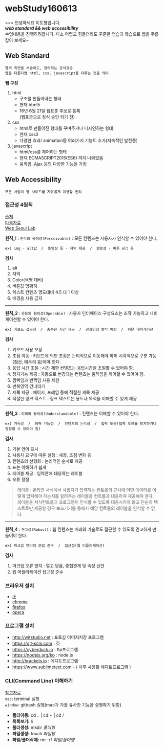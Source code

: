 # webStudy160613
===
	안녕하세요 이도형입니다.  
	***web standard && web accessibility***   
	수업내용을 진행하려합니다.
	다소 어렵고 힘들더라도 꾸준한 연습과 복습으로 웹을 주름잡아 보세요~
	
## Web Standard
	웹의 측면을 서술하고, 정의하는 공식표준
	웹을 다룬다면 html, css, javascript를 다루는 것을 의미
	
**웹 구성**  
1.	html  
	- 구조를 만들어내는 형태  
	- 현재  html5
	- 16년 6월 21일 웹표준 후보로 등록  
	  (웹표준으로 정식 승인 되기 전)  
2. css  
	- html로 만들어진 형태를 꾸며주거나 디자인하는 형태  
	- 현재 css3  
	- 다양한 효과/ animation등 여러가지 기능이 추가(지속적인 발전중)  
3. javascript  
	- html/css를 제어하는 형태
	- 현재 ECMASCRIPT2015(ES6) 까지 나와있음
	- 움직임, Ajax 등의 다양한 기능을 가짐
	
	
## Web Accessibility
	모든 사람이 웹 사이트를 자유롭게 이용할 권리  
	
### 접근성 4원칙
[출처](http://m.blog.naver.com/staylong78/206595196)  
[다음자료](http://darum.daum.net/accessibility/pc)  
[Web Seoul Lab](http://www.websoul.co.kr/accessibility/WA_guide21.asp)  

**원칙_1** : `인식의 용이성(Perceivable)` : 모든 컨텐츠는 사용자가 인식할 수 있어야 한다.
 
	ex) img - alt값  /  동영상 등 - 자막 제공  /  명료성 - 버튼 alt 등
	 
**검사**  
1. alt  
2. 자막  
3. Color(색맹 대비)   
4. 버튼값 명확히  
5. 텍스트 컨텐츠 명도대비 4.5 대 1 이상  
6. 배경음 사용 금지  
 
___
**원칙_2** : `운용의 용이성(Operable)` : 사용자 인터페이스 구성요소는 조작 가능하고 내비게이션할 수 있어야 한다.
 
	ex) 키보드 접근성  /  충분한 시간 제공  /  광과민성 발작 예방  /  쉬운 내비게이션
 
**검사**
1. 키보드 사용 보장  
2. 초점 이동 : 키보드에 의한 초점은 논리적으로 이동해야 하며 시각적으로 구분 가능(점선, 테두리 등)해야 한다.  
3. 응답 시간 조절 : 시간 제한 컨텐츠는 응답시간을 조절할 수 있어야 함.  
4. 정지기능 제공 : 자동으로 변경되는 컨텐츠는 움직임을 제어할 수 있어야 함.  
5. 깜빡임과 번쩍임 사용 제한  
6. 반복영역 건너띄기  
7. 제목 제공 : 페이지, 프레임 등에 적절한 제목 제공  
8. 적절한 링크 텍스트 : 링크 텍스트는 용도나 목적을 이해할 수 있게 제공  

___ 
**원칙_3** : `이해의 용이성(Understandable)` : 컨텐츠는 이해할 수 있어야 한다. 
 
	ex) 가독성  /  예측 가능성  /  컨텐츠의 논리성  /  입력 도움(입력 오류를 방지하거나 정정할 수 있어야 함)
 
**검사**  
1. 기본 언어 표시  
2. 사용자 요구에 따른 실행 : 새창, 초점 변화 등  
3. 컨텐츠의 선형화 : 논리적인 순서로 제공  
4. 표는 이해하기 쉽게  
5. 레이블 제공 : 입력란에 대응하는 레이블  
6. 오류 정정  
 
> 레이블 : 온라인 서식에서 사용자가 입력하는 컨트롤의 근처에 어떤 데이터를 어떻게 입력해야 하는지를 알려주는 레이블을 컨트롤과 대응하여 제공해야 한다. 레이블을 서식컨트롤과 프로그램이 인식할 수 있도록 대응시키지 않고 단순히 텍스트로만 제공할 경우 보조기기를 통해서 해당 컨트롤의 레이블을 인식할 수 없다.

___ 
**원칙_4** : `견고성(Robust)` : 웹 컨텐츠는 미래의 기술로도 접근할 수 있도록 견고하게 만들어야 한다.
 
	ex) 마크업 언어의 문법 준수  /  접근성(웹 어플리케이션)
 
**검사**  
1. 마크업 오류 방지 : 열고 닫음, 중첩관계 및 속성 선언  
2. 웹 어플리케이션 접근성 준수  

### 브라우저 설치
- [IE](https://support.microsoft.com/ko-kr/help/17621/internet-explorer-downloads)
- [chrome](www.google.com/chrome)
- [firefox](www.mozilla.com)
- [opera](www.opera.com)

### 프로그램 설치
- <http://witstudio.net> : 포토샵 이미지저장 프로그램
- <https://git-scm.com> : 깃
- <https://cyberduck.io> : ftp프로그램
- <https://nodejs.org/ko> : node.js
- <http://brackets.io> : 에디트프로그램
- <https://www.sublimetext.com> - ( 차후 사용할 에디트프로그램 )

### CLI(Command Line) 이해하기
[참고자료](http://tutorial.djangogirls.org/ko/intro_to_command_line/)  
`mac`: terminal 실행    
`window`: gitbash 실행(mac과 가장 유사한 기능을 실행하기 위함)  

- **폴더이동:**  cd .. | cd ~ | cd /
- **목록보기:** li
- **폴더생성:** mkdir *폴더명*
- **파일생성:** touch *파일명*
- **파일/폴더삭제:** rm -rf *파일/폴더명*

